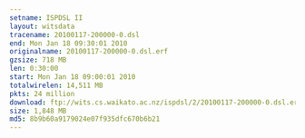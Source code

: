 ```yaml
---
setname: ISPDSL II
layout: witsdata
tracename: 20100117-200000-0.dsl
end: Mon Jan 18 09:30:01 2010
originalname: 20100117-200000-0.dsl.erf
gzsize: 718 MB
len: 0:30:00
start: Mon Jan 18 09:00:01 2010
totalwirelen: 14,511 MB
pkts: 24 million
download: ftp://wits.cs.waikato.ac.nz/ispdsl/2/20100117-200000-0.dsl.erf.gz
size: 1,848 MB
md5: 8b9b60a9179024e07f935dfc670b6b21
---
```

